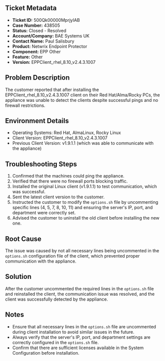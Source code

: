 ## Ticket Metadata
- **Ticket ID:** 500Qk00000MprjyIAB
- **Case Number:** 438505
- **Status:** Closed - Resolved
- **Account/Company:** BAE Systems UK
- **Contact Name:** Paul Salisbury
- **Product:** Netwrix Endpoint Protector
- **Component:** EPP Other
- **Feature:** Other
- **Version:** EPPClient_rhel_8.10_v2.4.3.1007

## Problem Description
The customer reported that after installing the EPPClient_rhel_8.10_v2.4.3.1007 client on their Red Hat/Alma/Rocky PCs, the appliance was unable to detect the clients despite successful pings and no firewall restrictions.

## Environment Details
- Operating Systems: Red Hat, AlmaLinux, Rocky Linux
- Client Version: EPPClient_rhel_8.10_v2.4.3.1007
- Previous Client Version: v1.9.1.1 (which was able to communicate with the appliance)

## Troubleshooting Steps
1. Confirmed that the machines could ping the appliance.
2. Verified that there were no firewall ports blocking traffic.
3. Installed the original Linux client (v1.9.1.1) to test communication, which was successful.
4. Sent the latest client version to the customer.
5. Instructed the customer to modify the `options.sh` file by uncommenting specific lines (4, 5, 7, 8, 10, 11) and ensuring the server's IP, port, and department were correctly set.
6. Advised the customer to uninstall the old client before installing the new one.

## Root Cause
The issue was caused by not all necessary lines being uncommented in the `options.sh` configuration file of the client, which prevented proper communication with the appliance.

## Solution
After the customer uncommented the required lines in the `options.sh` file and reinstalled the client, the communication issue was resolved, and the client was successfully detected by the appliance.

## Notes
- Ensure that all necessary lines in the `options.sh` file are uncommented during client installation to avoid similar issues in the future.
- Always verify that the server's IP, port, and department settings are correctly configured in the `options.sh` file.
- Confirm that there are sufficient licenses available in the System Configuration before installation.